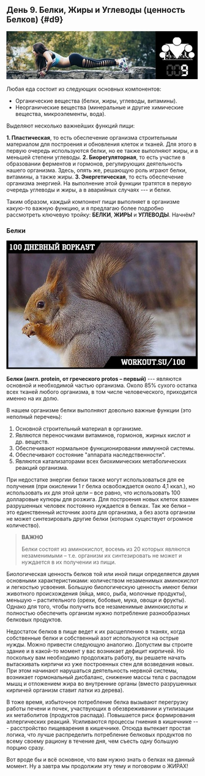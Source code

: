 ## День 9. Белки, Жиры и Углеводы (ценность Белков) {#d9}

![](src/img/9.jpg)

Любая еда состоит из следующих основных компонентов: 

- Органические вещества (белки, жиры, углеводы, витамины). 
- Неорганические вещества (минеральные и другие химические вещества, микроэлементы, вода). 

Выделяют несколько важнейших функций пищи: 

**1. Пластическая**, то есть обеспечение организма строительным материалом для построения и обновления клеток и тканей. Для этого в первую очередь используются белки, но ее также выполняют жиры, и в меньшей степени углеводы. 
**2. Биорегуляторная**, то есть участие в образовании ферментов и гормонов, регулирующих деятельность нашего организма. Здесь, опять же, решающую роль играют белки, витамины, а также жиры. 
**3. Энергетическая**, то есть обеспечение организма энергией. На выполнение этой функции тратятся в первую очередь углеводы и жиры, а в аварийных случаях --- и белки. 

Таким образом, каждый компонент пищи выполняет в организме какую-то важную функцию, и я предлагаю более подробно рассмотреть ключевую тройку: **БЕЛКИ**, **ЖИРЫ** и **УГЛЕВОДЫ**. Начнём? 

### Белки

![](src/img/9-1.jpg)

**Белки (англ. protein, от греческого protos – первый)** --- являются основной и необходимой частью организма. Около 85% сухого остатка всех тканей любого организма, в том числе человеческого, приходится именно на их долю. 

В нашем организме белки выполняют довольно важные функции (это неполный перечень): 

1. Основной строительный материал в организме. 
2. Являются переносчиками витаминов, гормонов, жирных кислот и др. веществ. 
3. Обеспечивают нормальное функционировании иммунной системы. 
4. Обеспечивают состояние "аппарата наследственности". 
5. Являются катализаторами всех биохимических метаболических реакций организма. 

При недостатке энергии белки также могут использоваться для ее получения (при окислении 1 г белка освобождается около 4,1 ккал.), но использовать их для этой цели – все равно, что использовать 100 долларовые купюры для розжига. Для построения новых клеток взамен разрушенных человек постоянно нуждается в белках. Так же белки – это единственный источник азота для организма, а без азота организм не может синтезировать другие белки (которых существует огромное количество). 

> **ВАЖНО**
>
> Белки состоят из аминокислот, восемь из 20 которых являются незаменимыми – т.е. организм их синтезировать не может и нуждается в их получении из пищи.

Биологическая ценность белков той или иной пищи определяется двумя основными характеристиками: количеством незаменимых аминокислот и легкостью усвоения. Большую биологическую ценность имеют белки животного происхождения (яйца, мясо, рыба, молочные продукты), меньшую – растительного (орехи, бобовые, мука, овощи и фрукты). Однако для того, чтобы получить все незаменимые аминокислоты и полностью обеспечить организм нужно потребление разнообразных белковых продуктов. 

Недостаток белков в пище ведет к их расщеплению в тканях, когда собственные белки и собственный азот используются на острые нужды. Можно привести следующую аналогию. Допустим вы строите здание и в какой-то момент у вас возникает дефицит кирпичей. Но поскольку вам необходимо продолжать работу, вы решаете начать вытаскивать кирпичи из уже построенных стен для возведения новых. При этом начинают нарушаться деятельность нервной системы, возникает гормональный дисбаланс, снижение массы тела с распадом мышц и отложением жира во внутренние органы (вместо разрушенных кирпичей организм ставит латки из дерева). 

В тоже время, избыточное потребление белка вызывают перегрузку работы печени и почек, участвующих в обезвреживании и утилизации их метаболитов (продуктов распада). Повышается риск формирования аллергических реакций. Усиливаются процессы гниения в кишечнике --- расстройство пищеварения в кишечнике. Отсюда вытекает простая логика, что лучше распределить потребление белковых продуктов по всему своему рациону в течение дня, чем съесть одну большую порцию сразу. 

Вот вроде бы и всё основное, что вам нужно знать о белках на данный момент. Ну а завтра мы продолжим эту тему и поговорим о ЖИРАХ! 

